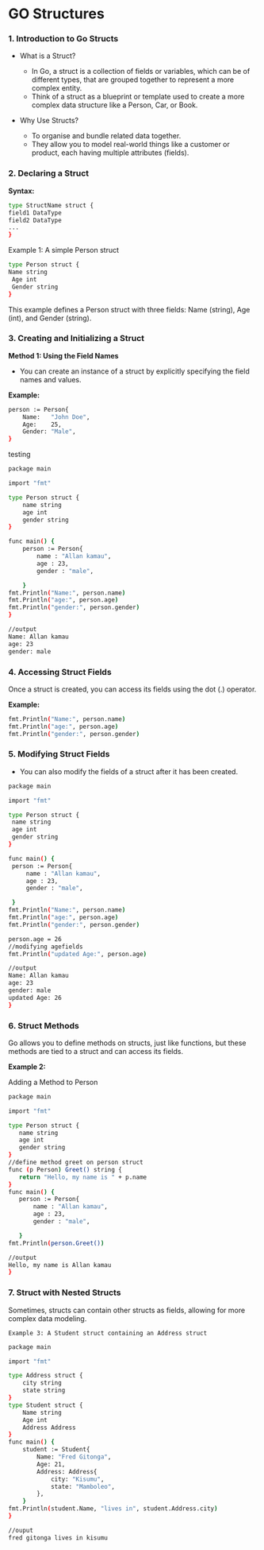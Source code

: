 # GO Structures

### 1. Introduction to Go Structs

- What is a Struct?

  - In Go, a struct is a collection of fields or variables, which can be of different types, that are grouped together to represent a more complex entity.
  - Think of a struct as a blueprint or template used to create a more complex data structure like a Person, Car, or Book.

- Why Use Structs?

   - To organise and bundle related data together.
   - They allow you to model real-world things like a customer or product, each having multiple attributes (fields).
### 2. Declaring a Struct
**Syntax:**
```bash
type StructName struct {
field1 DataType
field2 DataType
...
}
```
Example 1: A simple Person struct
```bash
type Person struct { 
Name string
 Age int
 Gender string 
}
```
This example defines a Person struct with three fields: Name (string), Age (int), and Gender (string).


### 3. Creating and Initializing a Struct

**Method 1: Using the Field Names**
   - You can create an instance of a struct by explicitly specifying the field names and values.

**Example:**
```bash
person := Person{
	Name:   "John Doe",
	Age:	25,
	Gender: "Male",
}
```
testing
```bash
package main

import "fmt"

type Person struct {
	name string
	age int
	gender string
}

func main() {
	person := Person{
		name : "Allan kamau",
		age : 23,
		gender : "male",

	}
fmt.Println("Name:", person.name)
fmt.Println("age:", person.age)
fmt.Println("gender:", person.gender)
}

//output
Name: Allan kamau
age: 23
gender: male
```

### 4. Accessing Struct Fields

Once a struct is created, you can access its fields using the dot (.) operator.

**Example:**
```bash
fmt.Println("Name:", person.name)
fmt.Println("age:", person.age)
fmt.Println("gender:", person.gender)
```
### 5. Modifying Struct Fields

   - You can also modify the fields of a struct after it has been created.
   ```bash
   package main

import "fmt"

type Person struct {
	name string
	age int
	gender string
}

func main() {
	person := Person{
		name : "Allan kamau",
		age : 23,
		gender : "male",

	}
fmt.Println("Name:", person.name)
fmt.Println("age:", person.age)
fmt.Println("gender:", person.gender)

person.age = 26
//modifying agefields
fmt.Println("updated Age:", person.age)

//output
Name: Allan kamau
age: 23
gender: male
updated Age: 26
}
```
### 6. Struct Methods

Go allows you to define methods on structs, just like functions, but these methods are tied to a struct and can access its fields.

**Example 2:**

 Adding a Method to Person
 ```bash
 package main

import "fmt"

type Person struct {
	name string
	age int
	gender string
}
//define method greet on person struct
func (p Person) Greet() string {
	return "Hello, my name is " + p.name
}
func main() {
	person := Person{
		name : "Allan kamau",
		age : 23,
		gender : "male",

	}
fmt.Println(person.Greet())

//output
Hello, my name is Allan kamau
}
```
### 7. Struct with Nested Structs

Sometimes, structs can contain other structs as fields, allowing for more complex data modeling.

    Example 3: A Student struct containing an Address struct
```bash
package main

import "fmt"

type Address struct {
	city string
	state string
}
type Student struct {
	Name string
	Age int
	Address Address
}
func main() {
	student := Student{
		Name: "Fred Gitonga",
		Age: 21,
		Address: Address{
			city: "Kisumu",
			state: "Mamboleo",
		},
	}
fmt.Println(student.Name, "lives in", student.Address.city)
}

//ouput
fred gitonga lives in kisumu
```




